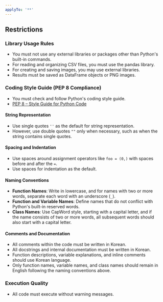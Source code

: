 ```yaml
---
applyTo: '**'
---
```


## Restrictions

### Library Usage Rules
- You must not use any external libraries or packages other than Python's built-in commands.
- For reading and organizing CSV files, you must use the pandas library.
- For creating and saving images, you may use external libraries.
- Results must be saved as DataFrame objects or PNG images.

### Coding Style Guide (PEP 8 Compliance)
- You must check and follow Python's coding style guide.
- [PEP 8 – Style Guide for Python Code](https://peps.python.org/pep-0008/)

#### String Representation
- Use single quotes `''` as the default for string representation.
- However, use double quotes `""` only when necessary, such as when the string contains single quotes.

#### Spacing and Indentation
- Use spaces around assignment operators like `foo = (0,)` with spaces before and after the `=`.
- Use spaces for indentation as the default.

#### Naming Conventions
- **Function Names**: Write in lowercase, and for names with two or more words, separate each word with an underscore (`_`).
- **Function and Variable Names**: Define names that do not conflict with Python's built-in reserved words.
- **Class Names**: Use CapWord style, starting with a capital letter, and if the name consists of two or more words, all subsequent words should also start with a capital letter.

#### Comments and Documentation
- All comments within the code must be written in Korean.
- All docstrings and internal documentation must be written in Korean.
- Function descriptions, variable explanations, and inline comments should use Korean language.
- Only function names, variable names, and class names should remain in English following the naming conventions above.

### Execution Quality
- All code must execute without warning messages.
